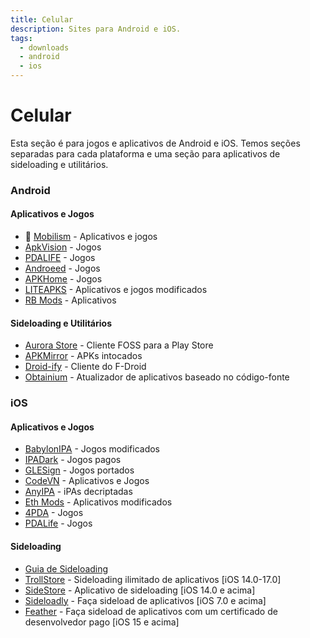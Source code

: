 ```yaml
---
title: Celular
description: Sites para Android e iOS.
tags:
  - downloads
  - android
  - ios
---
```


# Celular

Esta seção é para jogos e aplicativos de Android e iOS. Temos seções separadas para cada plataforma e uma seção para aplicativos de sideloading e utilitários.

### Android

#### Aplicativos e Jogos

- :star2: [Mobilism](https://forum.mobilism.me) - Aplicativos e jogos
- [ApkVision](https://apkvision.org) - Jogos
- [PDALIFE](https://pdalife.com) - Jogos
- [Androeed](https://androeed.store) - Jogos
- [APKHome](https://apkhome.io) - Jogos
- [LITEAPKS](https://liteapks.com) - Aplicativos e jogos modificados
- [RB Mods](https://www.rockmods.net) - Aplicativos

#### Sideloading e Utilitários

- [Aurora Store](https://auroraoss.com/) - Cliente FOSS para a Play Store
- [APKMirror](https://www.apkmirror.com/) - APKs intocados
- [Droid-ify](https://github.com/Droid-ify/client) - Cliente do F-Droid
- [Obtainium](https://github.com/ImranR98/Obtainium/) - Atualizador de aplicativos baseado no código-fonte

### iOS

#### Aplicativos e Jogos

- [BabylonIPA](https://t.me/BabylonIPA) - Jogos modificados
- [IPADark](https://t.me/ipa_dark) - Jogos pagos
- [GLESign](https://t.me/glesign) - Jogos portados
- [CodeVN](https://ios.codevn.net) - Aplicativos e Jogos
- [AnyIPA](https://anyipa.me) - iPAs decriptadas
- [Eth Mods](https://sultanmods.fyi) - Aplicativos modificados
- [4PDA](https://4pda.to/forum/) - Jogos
- [PDALife](https://pdalife.com/ios/games/) - Jogos

#### Sideloading

- [Guia de Sideloading](https://ios.cfw.guide/sideloading-apps/)
- [TrollStore](https://github.com/opa334/TrollStore) - Sideloading ilimitado de aplicativos [iOS 14.0-17.0]
- [SideStore](https://sidestore.io/) - Aplicativo de sideloading [iOS 14.0 e acima]
- [Sideloadly](https://sideloadly.io/) - Faça sideload de aplicativos [iOS 7.0 e acima]
- [Feather](https://github.com/khcrysalis/Feather) - Faça sideload de aplicativos com um certificado de desenvolvedor pago [iOS 15 e acima]
